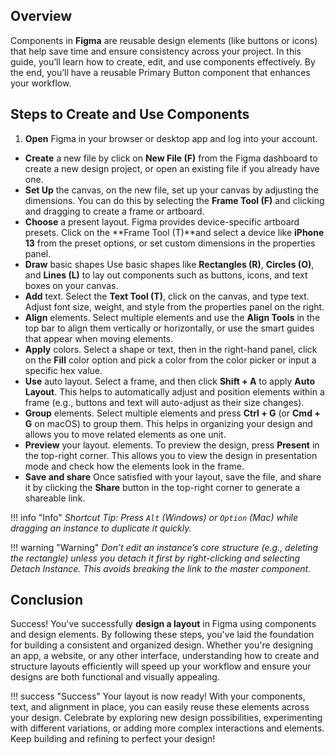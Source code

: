 
## Overview
Components in **Figma** are reusable design elements (like buttons or icons) that help save time and ensure consistency across your project. In this guide, you’ll learn how to create, edit, and use components effectively. By the end, you’ll have a reusable Primary Button component that enhances your workflow.

## Steps to Create and Use Components

1. **Open** Figma in your browser or desktop app and log into your account.
* **Create** a new file by click on **New File (F)** from the Figma dashboard to create a new design project, or open an existing file if you already have one.
* **Set Up** the canvas, on the new file, set up your canvas by adjusting the dimensions. You can do this by selecting the **Frame Tool (F)** and clicking and dragging to create a frame or artboard.
* **Choose** a present layout. Figma provides device-specific artboard presets. Click on the **Frame Tool (T)**and select a device like **iPhone 13** from the preset options, or set custom dimensions in the properties panel.
* **Draw** basic shapes Use basic shapes like **Rectangles (R)**, **Circles (O)**, and **Lines (L)** to lay out components such as buttons, icons, and text boxes on your canvas.
* **Add** text. Select the **Text Tool (T)**, click on the canvas, and type text. Adjust font size, weight, and style from the properties panel on the right.
* **Align** elements. Select multiple elements and use the **Align Tools** in the top bar to align them vertically or horizontally, or use the smart guides that appear when moving elements.
* **Apply** colors. Select a shape or text, then in the right-hand panel, click on the **Fill** color option and pick a color from the color picker or input a specific hex value.
* **Use** auto layout. Select a frame, and then click **Shift + A** to apply **Auto Layout**. This helps to automatically adjust and position elements within a frame (e.g., buttons and text will auto-adjust as their size changes).
* **Group** elements. Select multiple elements and press **Ctrl + G** (or **Cmd + G** on macOS) to group them. This helps in organizing your design and allows you to move related elements as one unit.
* **Preview** your layout. elements. To preview the design, press **Present** in the top-right corner. This allows you to view the design in presentation mode and check how the elements look in the frame.
* **Save and share** Once satisfied with your layout, save the file, and share it by clicking the **Share** button in the top-right corner to generate a shareable link.

!!! info "Info"
    *Shortcut Tip: Press `Alt` (Windows) or `Option` (Mac) while dragging an instance to duplicate it quickly.*

!!! warning "Warning"
    *Don’t edit an instance’s core structure (e.g., deleting the rectangle) unless you detach it first by right-clicking and selecting Detach Instance. This avoids breaking the link to the master component.* 

## Conclusion

Success! You've successfully **design a layout** in Figma using components and design elements. By following these steps, you've laid the foundation for building a consistent and organized design. Whether you're designing an app, a website, or any other interface, understanding how to create and structure layouts efficiently will speed up your workflow and ensure your designs are both functional and visually appealing.

!!! success "Success"
    Your layout is now ready! With your components, text, and alignment in place, you can easily reuse these elements across your design. Celebrate by exploring new design possibilities, experimenting with different variations, or adding more complex interactions and elements. Keep building and refining to perfect your design!